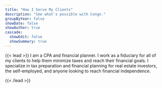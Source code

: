 ```yaml
---
title: "How I Serve My Clients"
description: "See what's possible with Congo."
groupByYear: false
showDate: false
showAuthor: true
cascade:
  showEdit: false
  showSummary: true
---
```


{{< lead >}}
I am a CPA and financial planner. I work as a fiduciary for all of my clients to help them minimize taxes and reach their financial goals. I specialize in tax preparation and financial planning for real estate investors, the self-employed, and anyone looking to reach financial independence. 

{{< /lead >}}


